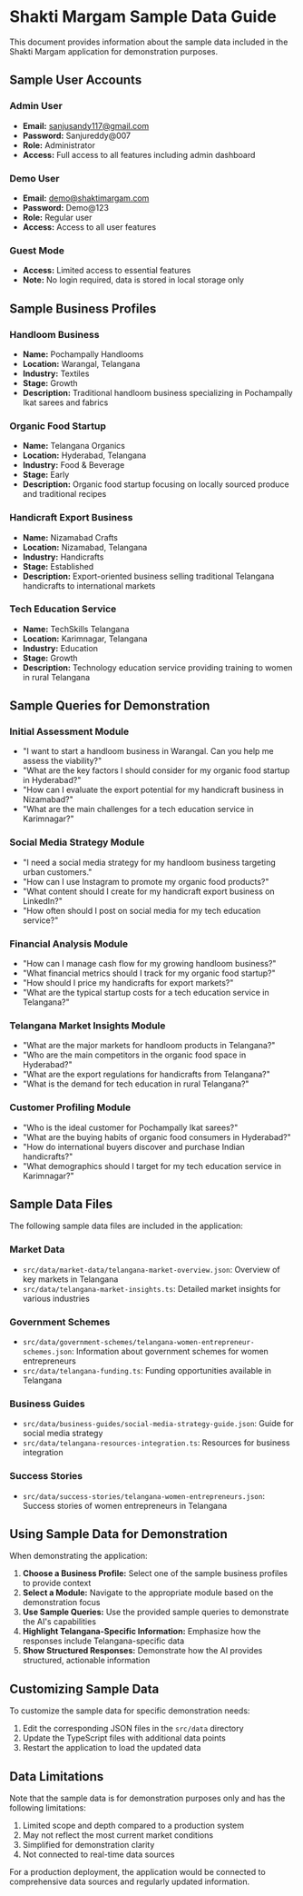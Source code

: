# Shakti Margam Sample Data Guide

This document provides information about the sample data included in the Shakti Margam application for demonstration purposes.

## Sample User Accounts

### Admin User
- **Email:** sanjusandy117@gmail.com
- **Password:** Sanjureddy@007
- **Role:** Administrator
- **Access:** Full access to all features including admin dashboard

### Demo User
- **Email:** demo@shaktimargam.com
- **Password:** Demo@123
- **Role:** Regular user
- **Access:** Access to all user features

### Guest Mode
- **Access:** Limited access to essential features
- **Note:** No login required, data is stored in local storage only

## Sample Business Profiles

### Handloom Business
- **Name:** Pochampally Handlooms
- **Location:** Warangal, Telangana
- **Industry:** Textiles
- **Stage:** Growth
- **Description:** Traditional handloom business specializing in Pochampally Ikat sarees and fabrics

### Organic Food Startup
- **Name:** Telangana Organics
- **Location:** Hyderabad, Telangana
- **Industry:** Food & Beverage
- **Stage:** Early
- **Description:** Organic food startup focusing on locally sourced produce and traditional recipes

### Handicraft Export Business
- **Name:** Nizamabad Crafts
- **Location:** Nizamabad, Telangana
- **Industry:** Handicrafts
- **Stage:** Established
- **Description:** Export-oriented business selling traditional Telangana handicrafts to international markets

### Tech Education Service
- **Name:** TechSkills Telangana
- **Location:** Karimnagar, Telangana
- **Industry:** Education
- **Stage:** Growth
- **Description:** Technology education service providing training to women in rural Telangana

## Sample Queries for Demonstration

### Initial Assessment Module
- "I want to start a handloom business in Warangal. Can you help me assess the viability?"
- "What are the key factors I should consider for my organic food startup in Hyderabad?"
- "How can I evaluate the export potential for my handicraft business in Nizamabad?"
- "What are the main challenges for a tech education service in Karimnagar?"

### Social Media Strategy Module
- "I need a social media strategy for my handloom business targeting urban customers."
- "How can I use Instagram to promote my organic food products?"
- "What content should I create for my handicraft export business on LinkedIn?"
- "How often should I post on social media for my tech education service?"

### Financial Analysis Module
- "How can I manage cash flow for my growing handloom business?"
- "What financial metrics should I track for my organic food startup?"
- "How should I price my handicrafts for export markets?"
- "What are the typical startup costs for a tech education service in Telangana?"

### Telangana Market Insights Module
- "What are the major markets for handloom products in Telangana?"
- "Who are the main competitors in the organic food space in Hyderabad?"
- "What are the export regulations for handicrafts from Telangana?"
- "What is the demand for tech education in rural Telangana?"

### Customer Profiling Module
- "Who is the ideal customer for Pochampally Ikat sarees?"
- "What are the buying habits of organic food consumers in Hyderabad?"
- "How do international buyers discover and purchase Indian handicrafts?"
- "What demographics should I target for my tech education service in Karimnagar?"

## Sample Data Files

The following sample data files are included in the application:

### Market Data
- `src/data/market-data/telangana-market-overview.json`: Overview of key markets in Telangana
- `src/data/telangana-market-insights.ts`: Detailed market insights for various industries

### Government Schemes
- `src/data/government-schemes/telangana-women-entrepreneur-schemes.json`: Information about government schemes for women entrepreneurs
- `src/data/telangana-funding.ts`: Funding opportunities available in Telangana

### Business Guides
- `src/data/business-guides/social-media-strategy-guide.json`: Guide for social media strategy
- `src/data/telangana-resources-integration.ts`: Resources for business integration

### Success Stories
- `src/data/success-stories/telangana-women-entrepreneurs.json`: Success stories of women entrepreneurs in Telangana

## Using Sample Data for Demonstration

When demonstrating the application:

1. **Choose a Business Profile:** Select one of the sample business profiles to provide context
2. **Select a Module:** Navigate to the appropriate module based on the demonstration focus
3. **Use Sample Queries:** Use the provided sample queries to demonstrate the AI's capabilities
4. **Highlight Telangana-Specific Information:** Emphasize how the responses include Telangana-specific data
5. **Show Structured Responses:** Demonstrate how the AI provides structured, actionable information

## Customizing Sample Data

To customize the sample data for specific demonstration needs:

1. Edit the corresponding JSON files in the `src/data` directory
2. Update the TypeScript files with additional data points
3. Restart the application to load the updated data

## Data Limitations

Note that the sample data is for demonstration purposes only and has the following limitations:

1. Limited scope and depth compared to a production system
2. May not reflect the most current market conditions
3. Simplified for demonstration clarity
4. Not connected to real-time data sources

For a production deployment, the application would be connected to comprehensive data sources and regularly updated information.
